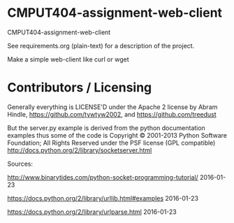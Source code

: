 CMPUT404-assignment-web-client
==============================

CMPUT404-assignment-web-client

See requirements.org (plain-text) for a description of the project.

Make a simple web-client like curl or wget

Contributors / Licensing
========================

Generally everything is LICENSE'D under the Apache 2 license by Abram Hindle, 
https://github.com/tywtyw2002, and https://github.com/treedust

But the server.py example is derived from the python documentation
examples thus some of the code is Copyright © 2001-2013 Python
Software Foundation; All Rights Reserved under the PSF license (GPL
compatible) http://docs.python.org/2/library/socketserver.html

Sources:

http://www.binarytides.com/python-socket-programming-tutorial/ 2016-01-23


https://docs.python.org/2/library/urllib.html#examples 2016-01-23


https://docs.python.org/2/library/urlparse.html 2016-01-23